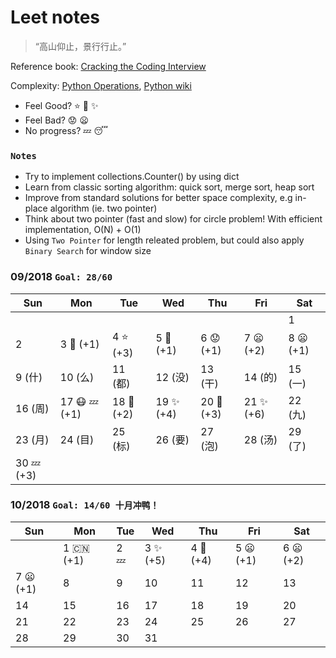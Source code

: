 # Leet notes
> “高山仰止，景行行止。”

Reference book: [Cracking the Coding Interview](http://www.hawstein.com/posts/ctci-solutions-contents.html)

Complexity: [Python Operations](https://www.ics.uci.edu/~pattis/ICS-33/lectures/complexitypython.txt), [Python wiki](https://wiki.python.org/moin/TimeComplexity)

- Feel Good? :star: :star2: :sparkles:
- Feel Bad?  :worried: :frowning:
- No progress?   :zzz: :sleeping:


### `Notes`
- Try to implement collections.Counter() by using dict
- Learn from classic sorting algorithm: quick sort, merge sort, heap sort
- Improve from standard solutions for better space complexity, e.g in-place algorithm (ie. two pointer)
- Think about two pointer (fast and slow) for circle problem! With efficient implementation, O(N) + O(1)
- Using `Two Pointer` for length releated problem, but could also apply `Binary Search` for window size



### 09/2018 `Goal: 28/60` 

| Sun | Mon | Tue | Wed | Thu | Fri | Sat |
|-----|-----|-----|-----|-----|-----|-----|
|     |     |     |     |     |     |  1  |
|  2  |  3 :triangular_flag_on_post: (+1) |  4 :star: (+3) |  5 :shit: (+1) |  6 :worried: (+1) |  7 :frowning: (+2) |  8 :frowning: (+1) |
|  9 (什) | 10 (么)  | 11 (都) | 12 (没) | 13 (干) | 14 (的) | 15 (一) |
| 16 (周) | 17 :mask: :zzz: (+1) | 18 :star2: (+2)  | 19 :sparkles: (+4) | 20 :star2: (+3) | 21 :sparkles: (+6) | 22 (九)  |
| 23 (月) | 24 (目) | 25 (标)  | 26 (要) | 27 (泡) | 28 (汤) | 29 (了) |
| 30 :zzz: (+3) | 


### 10/2018 `Goal: 14/60 十月冲鸭！`
| Sun | Mon | Tue | Wed | Thu | Fri | Sat |
|-----|-----|-----|-----|-----|-----|-----|
|     |  1 :cn: (+1) |  2 :zzz: |  3 :sparkles: (+5) |  4 :star2: (+4) |  5 :frowning: (+1) |  6 :frowning: (+2) |
|  7 :frowning: (+1) |  8  |  9  | 10  | 11  | 12  | 13  |
| 14  | 15  | 16  | 17  | 18  | 19  | 20  |
| 21  | 22  | 23  | 24  | 25  | 26  | 27  |
| 28  | 29  | 30  | 31  | 




